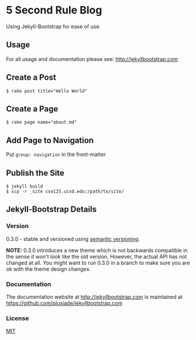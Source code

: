 # 5 Second Rule Blog

Using Jekyll-Bootstrap for ease of use.

## Usage

For all usage and documentation please see: <http://jekyllbootstrap.com>

## Create a Post

    $ rake post title="Hello World"

## Create a Page

    $ rake page name="about.md"

## Add Page to Navigation

Put `group: navigation` in the front-matter

## Publish the Site

    $ jekyll build
    $ scp -r _site cse125.ucsd.edu:/path/to/site/

## Jekyll-Bootstrap Details

### Version

0.3.0 - stable and versioned using [semantic versioning](http://semver.org/).

**NOTE:** 0.3.0 introduces a new theme which is not backwards compatible in the sense it won't _look_ like the old version.
However, the actual API has not changed at all.
You might want to run 0.3.0 in a branch to make sure you are ok with the theme design changes.

### Documentation

The documentation website at <http://jekyllbootstrap.com> is maintained at https://github.com/plusjade/jekyllbootstrap.com


### License

[MIT](http://opensource.org/licenses/MIT)
